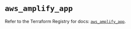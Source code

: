 # `aws_amplify_app`

Refer to the Terraform Registry for docs: [`aws_amplify_app`](https://registry.terraform.io/providers/hashicorp/aws/5.63.0/docs/resources/amplify_app).
